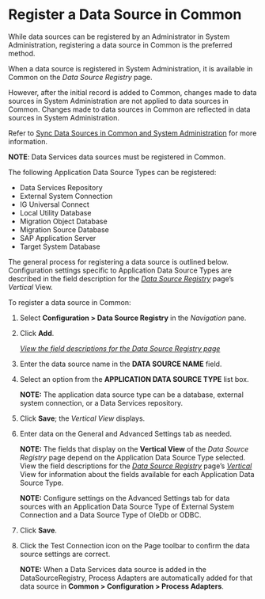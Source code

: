 # Register a Data Source in Common

While data sources can be registered by an Administrator in System
Administration, registering a data source in Common is the preferred
method.

When a data source is registered in System Administration, it is
available in Common on the <span style="font-style: italic;">Data Source
Registry</span> page.  

However, after the initial record is added to Common, changes made to
data sources in System Administration are not applied to data sources in
Common. Changes made to data sources in Common are reflected in data
sources in System Administration.  

Refer to [Sync Data Sources in Common and System
Administration](Sync_Data_Sources_in_Common_and_System_Administration.htm)
for more information.

<span style="font-weight: bold;">NOTE</span>: Data Services data sources
must be registered in Common.

The following Application Data Source Types can be registered:

  - Data Services Repository
  - External System Connection
  - IG Universal Connect
  - Local Utility Database
  - Migration Object Database
  - Migration Source Database
  - SAP Application Server
  - Target System Database

The general process for registering a data source is outlined below.
Configuration settings specific to Application Data Source Types are
described in the field description for the *[Data Source
Registry](../Page_Desc/Data_Source_Registry_H.htm#Data_Source_Registry_V)*
page’s *Vertical* View.

To register a data source in Common:

1.  Select **Configuration \> Data Source Registry** in the *Navigation*
    pane.

2.  Click **Add**.
    
    *<span style="color: #0000ff;">[View the field descriptions for the
    Data Source Registry
    page](../Page_Desc/Data_Source_Registry_H.htm)</span>*

3.  Enter the data source name in the **DATA SOURCE NAME** field.

4.  Select an option from the **APPLICATION DATA SOURCE TYPE** list box.
    
    **NOTE:** The application data source type can be a database,
    external system connection, or a Data Services repository.

5.  Click **Save**; the *Vertical View* displays.

6.  Enter data on the General and Advanced Settings tab as needed.
    
    **NOTE:** The fields that display on the
    <span style="font-weight: bold;">Vertical View</span> of the *Data
    Source Registry* page depend on the Application Data Source Type
    selected. View the field descriptions for the
    [<span style="font-style: italic;">Data Source
    Registry</span>](../Page_Desc/Data_Source_Registry_H.htm#Data_Source_Registry_V)
    page’s
    [<span style="font-style: italic;">Vertical</span>](../Page_Desc/Data_Source_Registry_H.htm#Data_Source_Registry_V)
    View for information about the fields available for each Application
    Data Source Type.
    
    **NOTE:** Configure settings on the Advanced Settings tab for data
    sources with an Application Data Source Type of External System
    Connection and a Data Source Type of OleDb or ODBC.

7.  Click **Save**.

8.  Click the Test Connection icon on the Page toolbar to confirm the
    data source settings are correct.
    
    **NOTE:** When a Data Services data source is added in the
    DataSourceRegistry, Process Adapters are automatically added for
    that data source in <span style="font-weight: bold;">Common \>
    Configuration \> Process Adapters</span>.
